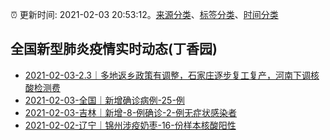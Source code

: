 :alarm_clock: 更新时间: 2021-02-03 20:53:12。[来源分类](../README.md)、[标签分类](../TAGS.md)、[时间分类](../TIMELINE.md)

## 全国新型肺炎疫情实时动态(丁香园)




- [2021-02-03-2.3｜多地返乡政策有调整，石家庄逐步复工复产，河南下调核酸检测费](http://app.cctv.com/special/cportal/detail/arti/index.html?id=ArtisHK6MPD4Cow3TgYUi7xl210203&isfromapp=1) 
- [2021-02-03-全国｜新增确诊病例-25-例](http://app.cctv.com/special/cportal/detail/arti/index.html?id=Artiw1yDUfkAQFBdoTmJQnBD210203&isfromapp=1) 
- [2021-02-03-吉林｜新增-8-例确诊-2-例无症状感染者](http://www.jl.gov.cn/szfzt/jlzxd/yqtb/202102/t20210203_7934165.html) 
- [2021-02-02-辽宁｜锦州涉疫奶枣-16-份样本核酸阳性](http://app.cctv.com/special/cportal/detail/arti/index.html?id=ArtiAqqJbZ86D2cxZWki9VCU210202&isfromapp=1) 